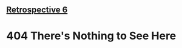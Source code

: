 ## [Retrospective 6](https://connerkt.github.io/Reading-Notes/301/Class06/Retro06)

# 404 There's Nothing to See Here